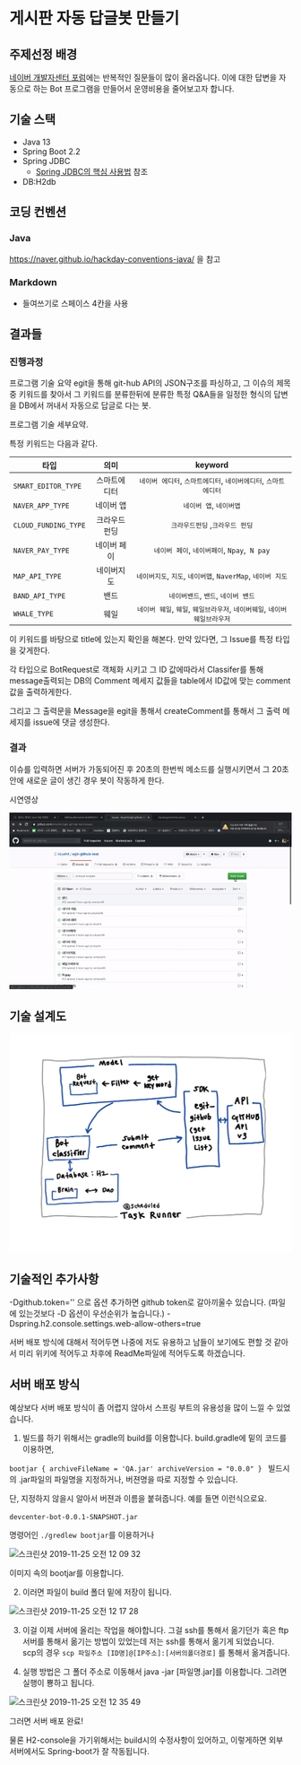 # 게시판 자동 답글봇 만들기

## 주제선정 배경
[네이버 개발자센터 포럼](https://developers.naver.com/forum/list)에는 반복적인 질문들이 많이 올라옵니다.
이에 대한 답변을 자동으로 하는 Bot 프로그램을 만들어서 운영비용을 줄어보고자 합니다.

## 기술 스택
- Java 13
- Spring Boot 2.2
- Spring JDBC
    - [Spring JDBC의 핵심 사용법](https://github.com/benelog/spring-jdbc-tips/blob/master/spring-jdbc-core.md) 참조
- DB:H2db


## 코딩 컨벤션
### Java
https://naver.github.io/hackday-conventions-java/ 을 참고

### Markdown
- 들여쓰기로 스페이스 4칸을 사용



## 결과들

### 진행과정

프로그램 기술 요약
egit을 통해 git-hub API의 JSON구조를 파싱하고, 그 이슈의 제목중 키워드를 찾아서 그 키워드를 분류한뒤에 분류한 특정 Q&A들을 일정한 형식의 답변을 DB에서 꺼내서 자동으로 답글로 다는 봇.

프로그램 기술 세부요약.

특정 키워드는 다음과 같다.

| 타입 | 의미 | keyword |
|---|:---:|:---:|
| `SMART_EDITOR_TYPE` | 스마트에디터 | `네이버 에디터`, `스마트에디터`, `네이버에디터`, `스마트 에디터` |
| `NAVER_APP_TYPE` | 네이버 앱 | `네이버 앱`, `네이버앱` |
| `CLOUD_FUNDING_TYPE` | 크라우드펀딩 | `크라우드펀딩` ,`크라우드 펀딩`|
| `NAVER_PAY_TYPE` | 네이버 페이 |`네이버 페이`, `네이버페이`, `Npay`,` N pay`|
| `MAP_API_TYPE` | 네이버지도 |`네이버지도`, `지도`, `네이버맵`, `NaverMap`, `네이버 지도`|
| `BAND_API_TYPE` | 밴드 |`네이버밴드`, `밴드`, `네이버 밴드`|
| `WHALE_TYPE` | 웨일 |`네이버 웨일`, `웨일`, `웨일브라우저`, `네이버웨일`, `네이버웨일브라우저`|

이 키워드를 바탕으로 title에 있는지 확인을 해본다. 만약 있다면, 그 Issue를 특정 타입을 갖게한다.

각 타입으로 BotRequest로 객체화 시키고 그 ID 값에따라서
Classifer를 통해 message출력되는 DB의 Comment 메세지 값들을 table에서 ID값에 맞는 comment값을 출력하게한다.

그리고 그 출력문을 Message을 egit을 통해서 createComment를 통해서 그 출력 메세지를 issue에 댓글 생성한다.

### 결과

이슈를 입력하면 서버가 가동되어진 후 20초의 한번씩 메소드를 실행시키면서 그 20초안에 새로운 글이 생긴 경우 봇이 작동하게 한다.

시연영상

![기능구현 동영상 or gif](readme/QA_BOT_Excute.gif)


## 기술 설계도

![기술설계사진](readme/tech_Summary.jpg)


## 기술적인 추가사항

-Dgithub.token='' 으로 옵션 추가하면 github token로 갈아끼울수 있습니다. (파일에 있는것보다 -D 옵션이 우선순위가 높습니다.)
-Dspring.h2.console.settings.web-allow-others=true

서버 배포 방식에 대해서 적어두면 나중에 저도 유용하고 남들이 보기에도 편할 것 같아서 미리 위키에 적어두고 차후에 ReadMe파일에 적어두도록 하겠습니다.    

## 서버 배포 방식

예상보다 서버 배포 방식이 좀 어렵지 않아서 스프링 부트의 유용성을 많이 느낄 수 있었습니다.  
   
1. 빌드를 하기 위해서는 gradle의 build를 이용합니다. build.gradle에 밑의 코드를 이용하면,

`bootjar {
	archiveFileName = 'QA.jar'
	archiveVersion = "0.0.0"
}
`
빌드시의 .jar파일의 파일명을 지정하거나, 버젼명을 따로 지정할 수 있습니다.

단, 지정하지 않을시 알아서 버젼과 이름을 붙혀줍니다. 예를 들면 이런식으로요.

`devcenter-bot-0.0.1-SNAPSHOT.jar`

명령어인 `./gredlew bootjar`를 이용하거나 

![스크린샷 2019-11-25 오전 12 09 32](https://user-images.githubusercontent.com/17822723/69496751-b051bd00-0f18-11ea-853e-73988e52a861.png)

이미지 속의 bootjar를 이용합니다.

2. 이러면 파일이 build 폴더 밑에 저장이 됩니다.

![스크린샷 2019-11-25 오전 12 17 28](https://user-images.githubusercontent.com/17822723/69496777-09215580-0f19-11ea-9333-a3df8e0c647b.png)

3. 이걸 이제 서버에 올리는 작업을 해야합니다. 그걸 ssh를 통해서 옮기던가 혹은 ftp서버를 통해서 옮기는 방법이 있었는데 저는 ssh를 통해서 옮기게 되었습니다.     
scp의 경우 `scp 파일주소 [ID명]@[IP주소]:[서버의폴더경로]` 를 통해서 옮겨줍니다.    

                 

4. 실행 방법은 그 폴더 주소로 이동해서 java -jar [파일명.jar]를 이용합니다. 그려면 실행이 뿅하고 됩니다.

![스크린샷 2019-11-25 오전 12 35 49](https://user-images.githubusercontent.com/17822723/69497008-8c43ab00-0f1b-11ea-98a6-24c49e029128.png)

그러면 서버 배포 완료!

물론 H2-console을 가기위해서는 build시의 수정사항이 있어하고, 이렇게하면 외부 서버에서도 Spring-boot가 잘 작동됩니다.
